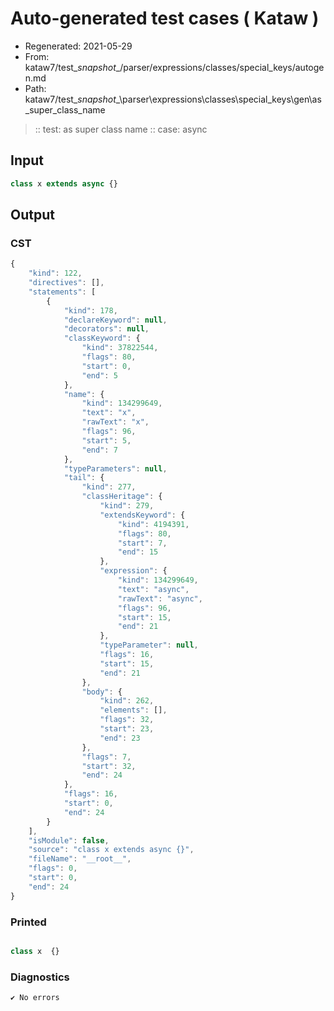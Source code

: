 # Auto-generated test cases ( Kataw )
- Regenerated: 2021-05-29
- From: kataw7/test\__snapshot__/parser/expressions/classes/special_keys/autogen.md
- Path: kataw7/test\__snapshot__\parser\expressions\classes\special_keys\gen\as_super_class_name
> :: test: as super class name
> :: case: async
## Input

`````js
class x extends async {}
`````
## Output

### CST

```javascript
{
    "kind": 122,
    "directives": [],
    "statements": [
        {
            "kind": 178,
            "declareKeyword": null,
            "decorators": null,
            "classKeyword": {
                "kind": 37822544,
                "flags": 80,
                "start": 0,
                "end": 5
            },
            "name": {
                "kind": 134299649,
                "text": "x",
                "rawText": "x",
                "flags": 96,
                "start": 5,
                "end": 7
            },
            "typeParameters": null,
            "tail": {
                "kind": 277,
                "classHeritage": {
                    "kind": 279,
                    "extendsKeyword": {
                        "kind": 4194391,
                        "flags": 80,
                        "start": 7,
                        "end": 15
                    },
                    "expression": {
                        "kind": 134299649,
                        "text": "async",
                        "rawText": "async",
                        "flags": 96,
                        "start": 15,
                        "end": 21
                    },
                    "typeParameter": null,
                    "flags": 16,
                    "start": 15,
                    "end": 21
                },
                "body": {
                    "kind": 262,
                    "elements": [],
                    "flags": 32,
                    "start": 23,
                    "end": 23
                },
                "flags": 7,
                "start": 32,
                "end": 24
            },
            "flags": 16,
            "start": 0,
            "end": 24
        }
    ],
    "isModule": false,
    "source": "class x extends async {}",
    "fileName": "__root__",
    "flags": 0,
    "start": 0,
    "end": 24
}
```

### Printed

```javascript

class x  {}
```

### Diagnostics

```javascript
✔ No errors
```

